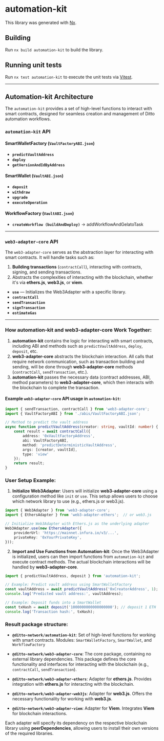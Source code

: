 # automation-kit

This library was generated with [Nx](https://nx.dev).


## Building

Run `nx build automation-kit` to build the library.


## Running unit tests

Run `nx test automation-kit` to execute the unit tests via [Vitest](https://vitest.dev/).

---


## Automation-kit Architecture

The `automation-kit` provides a set of high-level functions to interact with smart contracts, designed for seamless creation and management of Ditto automation workflows.


### `automation-kit` API

#### SmartWalletFactory (`VaultFactoryABI.json`)

- **`predictVaultAddress`**  
- **`deploy`**
- **`getVersionAndIdByAddress`**


#### SmartWallet (`VaultABI.json`)

- **`deposit`**
- **`withdraw`**
- **`upgrade`**
- **`executeOperation`**


#### WorkflowFactory (`VaultABI.json`)

- **`createWorkflow (buildAndDeploy)`** -> addWorkflowAndGelatoTask

---


### `web3-adapter-core` API

The `web3-adapter-core` serves as the abstraction layer for interacting with smart contracts. It will handle tasks such as:
1. **Building transactions** (`contractCall`), interacting with contracts, signing, and sending transactions.
2. Abstracts the complexities of interacting with the blockchain, whether it's via **ethers.js**, **web3.js**, or **viem**.

- **`use`** — Initializes the Web3Adapter with a specific library.
- **`contractCall`**
- **`sendTransaction`**
- **`signTransaction`**
- **`estimateGas`**

---


### How **automation-kit** and **web3-adapter-core** Work Together:

1. **automation-kit** contains the logic for interacting with smart contracts, including ABI and methods such as `predictVaultAddress`, `deploy`, `deposit`, etc.
2. **web3-adapter-core** abstracts the blockchain interaction. All calls that require network communication, such as transaction building and sending, will be done through **web3-adapter-core** methods (`contractCall`, `sendTransaction`, etc.).
3. **automation-kit** passes the necessary data (contract addresses, ABI, method parameters) to **web3-adapter-core**, which then interacts with the blockchain to complete the transaction.


#### Example `web3-adapter-core` API usage in `automation-kit`:

```typescript
import { sendTransaction, contractCall } from 'web3-adapter-core';
import { VaultFactoryABI } from './abis/VaultFactoryABI.json';

// Method to predict the vault address
async function predictVaultAddress(creator: string, vaultId: number) {
    const result = await contractCall({
        address: '0xVaultFactoryAddress',
        abi: VaultFactoryABI,
        method: 'predictDeterministicVaultAddress',
        args: [creator, vaultId],
        type: 'view'
    });
    return result;
}
```


### User Setup Example:

1. **Initialize Web3Adapter**: Users will initialize **web3-adapter-core** using a configuration method like `init` or `use`. This setup allows users to choose which network library to use (e.g., ethers.js or web3.js).

```typescript
import { Web3Adapter } from 'web3-adapter-core';
import { EthersAdapter } from 'web3-adapter-ethers';  // or web3.js

// Initialize Web3Adapter with Ethers.js as the underlying adapter
Web3Adapter.use(new EthersAdapter({
    providerUrl: 'https://mainnet.infura.io/v3/...', 
    privateKey: '0xYourPrivateKey',
}));
```

2. **Import and Use Functions from Automation-kit**: Once the Web3Adapter is initialized, users can then import functions from `automation-kit` and execute contract methods. The actual blockchain interactions will be handled by **web3-adapter-core**.

```typescript
import { predictVaultAddress, deposit } from 'automation-kit';

// Example: Predict vault address using SmartWalletFactory
const vaultAddress = await predictVaultAddress('0xCreatorAddress', 1);
console.log('Predicted vault address:', vaultAddress);

// Example: Deposit funds into a SmartWallet
const txHash = await deposit('1000000000000000000'); // deposit 1 ETH
console.log('Transaction hash:', txHash);
```


### Result package structure:

- **`@ditto-network/automation-kit`**: Set of high-level functions for working with smart contracts. Modules: `SmartWalletFactory`, `SmartWallet`, and `WorkflowFactory`

- **`@ditto-network/web3-adapter-core`**: The core package, containing no external library dependencies. This package defines the core functionality and interfaces for interacting with the blockchain (e.g., `contractCall`, `sendTransaction`).

- **`@ditto-network/web3-adapter-ethers`**: Adapter for **ethers.js**. Provides integration with **ethers.js** for interacting with the blockchain.

- **`@ditto-network/web3-adapter-web3js`**: Adapter for **web3.js**. Offers the necessary functionality for working with **web3.js**.

- **`@ditto-network/web3-adapter-viem`**: Adapter for **Viem**. Integrates **Viem** for blockchain interactions.

Each adapter will specify its dependency on the respective blockchain library using **peerDependencies**, allowing users to install their own versions of the required libraries.
